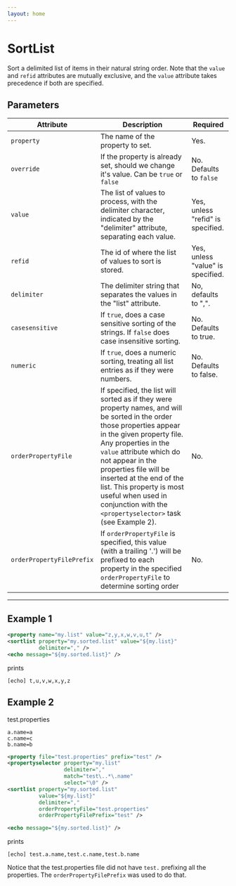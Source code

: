```yaml
---
layout: home
---
```

SortList
========

Sort a delimited list of items in their natural string order. Note that the `value` and `refid` attributes are mutually exclusive, and the `value` attribute takes precedence if both are specified.

Parameters
----------

| Attribute               | Description                                                                                                                                                                                                                                                                                                                                                                                  | Required                          |
|-------------------------|----------------------------------------------------------------------------------------------------------------------------------------------------------------------------------------------------------------------------------------------------------------------------------------------------------------------------------------------------------------------------------------------|-----------------------------------|
| `property`  | The name of the property to set.                                                                                                                                                                                                                                                                                                                                                             | Yes.                              |
| `override`  | If the property is already set, should we change it's value. Can be `true` or `false`                                                                                                                                                                                                                                                                                                        | No. Defaults to `false`           |
| `value`  | The list of values to process, with the delimiter character, indicated by the "delimiter" attribute, separating each value.                                                                                                                                                                                                                                                                  | Yes, unless "refid" is specified. |
| `refid`  | The id of where the list of values to sort is stored.                                                                                                                                                                                                                                                                                                                                        | Yes, unless "value" is specified. |
| `delimiter`  | The delimiter string that separates the values in the "list" attribute.                                                                                                                                                                                                                                                                                                                      | No, defaults to ",".              |
| `casesensitive`  | If `true`, does a case sensitive sorting of the strings. If `false` does case insensitive sorting.                                                                                                                                                                                                                                                                                           | No. Defaults to true.             |
| `numeric`  | If `true`, does a numeric sorting, treating all list entries as if they were numbers.                                                                                                                                                                                                                                                                                                        | No. Defaults to false.            |
| `orderPropertyFile`  | If specified, the list will sorted as if they were property names, and will be sorted in the order those properties appear in the given property file. Any properties in the `value` attribute which do not appear in the properties file will be inserted at the end of the list. This property is most useful when used in conjunction with the `<propertyselector>` task (see Example 2). | No.                               |
| `orderPropertyFilePrefix`  | If `orderPropertyFile` is specified, this value (with a trailing '.') will be prefixed to each property in the specified `orderPropertyFile` to determine sorting order                                                                                                                                                                                                                      | No.                               |

------------------------------------------------------------------------

Example 1
---------

```xml        
<property name="my.list" value="z,y,x,w,v,u,t" />
<sortlist property="my.sorted.list" value="${my.list}"
          delimiter="," />
<echo message="${my.sorted.list}" />
```

prints

```        
[echo] t,u,v,w,x,y,z
```        

## Example 2

test.properties

```properties
a.name=a
c.name=c
b.name=b
```

```xml     
<property file="test.properties" prefix="test" />
<propertyselector property="my.list"
                  delimiter=","
                  match="test\..*\.name"
                  select="\0" />
<sortlist property="my.sorted.list"
          value="${my.list}"
          delimiter=","
          orderPropertyFile="test.properties"
          orderPropertyFilePrefix="test" />

<echo message="${my.sorted.list}" />
```

prints

```        
[echo] test.a.name,test.c.name,test.b.name
```        

Notice that the test.properties file did not have `test.` prefixing all the properties.  The `orderPropertyFilePrefix` was used to do that.
